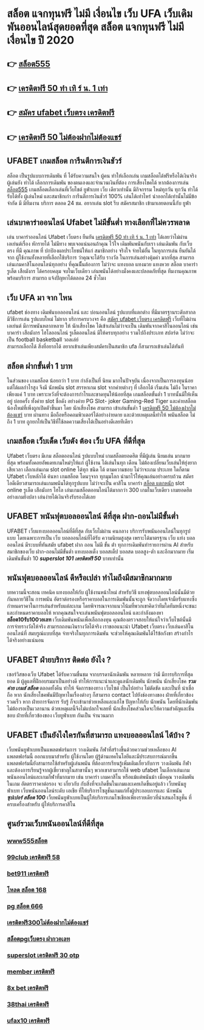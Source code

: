 # สล็อต แจกทุนฟรี ไม่มี เงื่อนไข เว็บ UFA  เว็บเดิมพันออนไลน์สุดยอดที่สุด **สล็อต แจกทุนฟรี ไม่มี เงื่อนไข** ปี 2020

## 👉 [สล็อต555](https://www.ufaeat.com/ทางเข้ายูฟ่าเบท-ufabet/)
## 👉 [เครดิตฟรี 50 ทำ เทิ ร์ น. 1 เท่า](https://www.ufaeat.com/register/)
## 👉 [สมัคร ufabet เว็บตรง เครดิตฟรี](https://www.ufaeat.com/regis-ufabet-master-free/)
## 👉 [เครดิตฟรี 50 ไม่ต้องฝากไม่ต้องแชร์](https://www.ufaeat.com/ufabet-master-login/)

## UFABET  เกมสล็อต การีนตีการเงินชัวร์

สล็อต เป็นรูปแบบการเดิมพัน ที่  ได้รับความสนใจ ผู้คน  ทำให้เลือกเล่น เกมสล็อตได้ฟรีหรือได้เงินจริง ผู้เล่นยัง ทำได้ เลือกการเดิมพัน ของตนเองและจำนวนเงินที่ต้อง การเสี่ยงโชคได้ หากต้องการเล่น [สล็อต555](https://www.ufaeat.com/register/) เกมสล็อตเลือกเล่นที่เว็บไชต์  ยูฟ่าเบท   เว็บ เดียวเท่านั้น มีกิจกรรม  ใหม่ทุกวัน ทุกวัน  ทำได้ รับได้ทั้ง ผู้เล่นใหม่ และสมาชิกเก่า การีนตีการเงินชัวร์ 100% เล่นได้เท่าไหร่ นำออกได้เท่านั้นไม่มีข้อจำกัด มี มีทีมงาน บริการ ตลอด 24 ชม.   อยากเล่น slot รีบ สมัครสมาชิก เข้ามาเลยตอนนี้กับ  ยูฟ่า


## เล่นบาคาร่าออนไลน์ Ufabet ไม่มีขั้นต่ำ ทางเลือกที่ไม่ควรพลาด

 เล่น บาคาร่าออนไลน์ Ufabet เว็บตรง  ยืนยัน [เครดิตฟรี 50 ทำ เทิ ร์ น. 1 เท่า](https://www.ufaeat.com/regis-ufabet-master-free/) ได้เลยว่าไม่ผ่าน เอเย่นต์เรื่อง หักรายได้ ไม่มีทาง พบเจอแน่นอนถ้าคุณ ไว้ใจ  เดิมพันพนันกับเรา  เล่นเดิมพัน กับเว็บตรง ที่มี คุณภาพ ที่ ปกป้องผลประโยชน์ให้แก่ สมาชิกอย่าง จริงใจ  จ่ายไม่อั้น ในทุกการเล่น ยืนยันได้จาก ผู้ใช้งานทั้งหลายที่เลือกใช้บริการ ว่าคุณจะได้รับ รางวัล ในการเล่นอย่างคุ้มค่า  มากที่สุด สามารถเล่นเกมคาสิโนออนไลน์ทุกอย่าง ที่คุณนีั้นต้องการ ไม่ว่าจะ แทงบอล แทงมวย แทงหวย สล็อต บาคาร่า รูเล็ต เสือมังกร ได้ครอบคลุม  จบในเว็บเดียว เล่นพนันได้อย่างมั่งคงและปลอดภัยที่สุด ทีมงานคุณภาพพร้อมบริการ สามารถ แจ้งปัญหาได้ตลอด 24 ชั่วโมง

## เว็บ UFA มา จาก ไหน

 ufabet   ช่องทาง เดิมพันบอลออนไลน์ และ    บ่อนออนไลน์  รูปแบบที่แตกต่าง ที่มีมาตรฐานระดับสากล  มีวิธีการเล่น  รูปแบบใหม่  ไม่ยาก บริการครบวงจร   คือ  [สมัคร ufabet เว็บตรง เครดิตฟรี](https://www.ufaeat.com/ufabet-master-login/)  เว็บที่ไม่ผ่านเอเย่นต์  มีการพนันหลากหลาย   ให้ นักเสี่ยงโชค ได้เข้าเล่นไม่ว่าจะเป็น เดิมพันจากคาสิโนออนไลน์   เช่น บาคาร่า   เสือมังกร ไฮโลออนไลน์   รูเล็ตออนไลน์    มีให้ครบทุกอย่าง รวมไปถึงประเภท สปอร์ต   ไม่ว่าจะเป็น  football  basketball  วอลเล่ย์  
  สามารถเลือกได้  สิ่งที่อยากได้ อยากเข้าเล่นเพียงสมัครเป็นสมาชิก    ufa ก็สามารถเข้าเล่นได้ทันที


## สล็อต  ฝากขั้นต่ำ 1 บาท 

ในส่วนของ เกมสล็อต น้อยกว่า   1 บาท กำลังเป็นที่ นิยม มากในปัจจุบัน เนื่องจากเป็นการลงทุนน้อยแต่ได้ผลกำไรสูง จึงมี นักพนัน   slot สรรหาเกม slot จากค่ายต่างๆ ที่ เลือกได้  เริ่มเล่น ไม่ถึง  ในราคาเพียงแค่ 1 บาท เพราะหวังที่จะต้องการกำไรและขาดทุนให้น้อยที่สุด  เกมสล็อตขั้นต่ำ   1 บาทนั้นมีให้เห็นอยู่ บ่อยครั้ง  ทั้งค่าย slot ชื่อดัง อย่างค่าย PG Slot- joker Gaming-Red Tiger และค่ายสล็อต น้องใหม่ที่เพิ่งถูกเปิดตัวขึ้นมา โดย นักเสี่ยงโชค สามารถ เข้าเล่นขั้นต่ำ  1 [เครดิตฟรี 50 ไม่ต้องฝากไม่ต้องแชร์](https://www.ufaeat.com/) บาท ผ่านทาง มือถือหรือคอมพิวเตอร์ได้อย่างง่ายดาย และด้วยเหตุผลนี้ทำให้ พนันสล็อต  ไม่ถึง  1 บาท ถูกยกให้เป็นวิธีที่ใช้ลดความเสี่ยงได้เป็นอย่างดีเลยทีเดียว


## เกมสล็อต  เว็บเด็ด เว็บดัง ต้อง  เว็บ UFA ที่ดีที่สุด

Ufabet เว็บตรง มีเกม สล็อตออนไลน์ รูปแบบใหม่ เกมสล็อตยอดฮิต ที่มีผู้เล่น นิยมเล่น มากมายที่สุด  พร้อมทั้งคอยอัพเดทเกมใหม่ๆให้แก่ ผู้ใช้งาน ได้เล่นในทุก เดือน  ไม่ต้องเปลี่ยนเว็บเล่นให้ยุ่งยาก เสียเวลา เลือกเล่นเกม slot online ได้ทุก ชนิด ได้ ตามความชอบ ไม่ว่าจะเกม ประเภท ใดก็ตาม  Ufabet เว็บหลักได้ ค้นหา เกมสล็อต โดนๆจาก ทุกมุมโลก  นำมาไว้ให้คุณเล่นอย่างครบถ้วน  สมัครไอดีเดียวสามารถเล่นเกมพนันได้ทุกรูปแบบ ไม่ว่าจะเป็น คาสิโน บาคาร่า [สล็อต แตกหนัก](https://www.ufaeat.com/ทางเข้ายูฟ่าเบท-ufabet/)  slot online รูเล็ต เสือมังกร ไฮโล เล่นเกมสล็อตออนไลน์ได้มากกว่า 300 เกมในเว็บเดียว เกมยอดฮิตอย่างเกมยิงปลา เล่นง่ายได้เงินจริงรับรองได้เลย


## UFABET  พนันฟุตบอลออนไลน์  ดีที่สุด ฝาก-ถอนไม่มีขั้นต่ำ

UFABET เว็บแทงบอลออนไลน์ที่ดีที่สุด กับเว็บไม่ผ่าน คนกลาง  บริการรับพนันออนไลน์ในทุกรูปแบบ โดยเฉพาะการเป็น เว็บ บอลออนไลน์ที่ได้รับ ความนิยมสูงสุด เพราะได้มาตรฐาน เว็บ แท่ง บอล ออนไลน์ มีระบบที่ทันสมัย ufabet ฝาก ถอน ไม่มี ขั้น ต่ํา ทุกการเดิมพันทำรายการผ่าน AI สำหรับสมาชิกของเว็บ ฝาก-ถอนไม่มีขั้นต่ำ แทงบอลเต็ง บอลสเต็ป บอลสด บอลสูง-ต่ำ และอีกมากมาย เริ่มเดิมพันขั้นต่ำ 10 ***superslot 101 เครดิตฟรี 50*** บาทเท่านั้น


##  พนันฟุตบอลออนไลน์   ดีหรือเปล่า ทำไมถึงมีสมาชิกมากมาย

บทความนี้จะสอน เทคนิค แทงบอลให้กับ ผู้ใช้งานหน้าใหม่ สำหรับวิธี แทงฟุตบอลออนไลน์นั้นมีด้วยกันหลายวิธีใน การพนัน อัตราต่อรองหรือราคาบอลในการเดิมพันนั้นจะถูก จัดวางโดยเจ้ามือรับแทงซึ่งกำหนดราคาในการเล่นสำหรับแต่ละเกม โดยพิจารณาจากแนวโน้มที่พวกเขาคิดว่าทีมใดทีมหนึ่งจะชนะ และกำหนดราคาบอลให้ หากคุณสนใจจะเล่นพนันฟุตบอลออนไลน์ และกำลังมองหา **สล็อต10รับ100วอเลท** เว็บเดิมพันพนันเพื่อเลือกลงทุน คุณต้องตรวจสอบให้แน่ใจว่าเว็บไซต์นั้นมีการจ่ายรางวัลให้จริง สามารถถอนเงินรางวัลได้จริง เราขออแนะนำ Ufabet เว็บตรง  เว็บเล่นคาสิโนออนไลน์ที่ สมบรูณ์แบบที่สุด จ่ายจริงในทุกการเดิมพัน จะช่วยให้คุณเดิมพันได้ไร้ข้อกังขา สร้างกำไร ได้จริงอย่างแน่นอน

## UFABET ฝ่ายบริการ ติดต่อ ยังไง ?

 เซอร์วิสของเว็บ Ufabet  ได้รับความชื่นชม จากบรรดานักเดิมพัน   หลายหลาย ว่ามี มีการบริการที่สุดยอด  มี ผู้ดูแลที่ฝึกอบรมมาเป็นอย่างดี ทำให้การแนะนำและดูแลนักเดิมพัน นักพนัน นักเสี่ยงโชค ***รวม ค่าย เกมส์ สล็อต***  ตลอดทั้งคืน ทำให้ จัดการของทาง เว็บไซต์ เป็นไปอย่าง ไม่ตัดขัด และเป็นที่  น่าเชื่อถือ หาก  นักเสี่ยงโชคพันมีปัญหาในเรื่องต่างๆ ก็สามารถ  contact  ไปยังช่องทางของ ฝ่ายที่เกี่ยวข้อง  รวดเร็ว  หาก ฝ่ายการจัดการ รับรู้  ก็จะเข้ามาช่วยเหลือและแก้ไข ปัญหาให้กับ นักพนัน  โดยที่นักเดิมพันไม่ต้องรอเป็นเวลานาน ด้วยเหตุผลนี้จึงไม่แปลกใจเลยที่ นักเสี่ยงโชคส่วนใดจะให้ความสำคัญและชื่นชอบ ฝ่ายที่เกี่ยวข้องของ เว็บยูฟ่าเบท  กันเป็น จำนวนมาก 


## UFABET เป็นยังไงใครกันที่สามารถ แทงบอลออนไลน์  ได้บ้าง ?

 เว็บพนันยูฟ่าเบทเป็นแพลตฟอร์มการ วางเดิมพัน กีฬาที่สร้างขึ้นด้วยความช่วยเหลือของ AI แพลตฟอร์มนี้ ออกแบบมาสำหรับ ผู้ใช้งานโดย ผู้รู้ด้านเทคโนโลยีและมีประสบการณ์มากขึ้น แพลตฟอร์มนี้ยังสามารถใช้สำหรับผู้เล่นพนัน ที่ต้องการเรียนรู้เพิ่มเติมเกี่ยวกับการ วางเดิมพัน กีฬาและต้องการเรียนรู้จากผู้เชี่ยวชาญในสาขานั้นๆ พวกเขาสามารถใช้ web ufabet ในเลือกเล่นเกม พนันออนไลน์และเกมกีฬาที่มากมาย เช่น บาคาร่า เกมคาสิโน หรือแม้แต่พนันม้า เมื่อคุณ วางเดิมพัน ในเกม อัตตราราคาต่อรอง จะ เกี่ยวกับ กับสิ่งที่จะเกิดขึ้นในเกมและเคยเกิดขึ้นอยู่แล้ว เว็บพนันยูฟ่าเบท  เว็บพนันออนไลน์ระดับ เอเชีย ที่ให้บริการโซลูชั่นเกมแก่ทั้งผู้ประกอบการและ นักพนัน ***ซุปเปอร์ สล็อต 100***  เว็บพนันยูฟ่าเบทเป็นผู้ให้บริการเกมโซเชียลเพียงรายเดียวที่นำเสนอโซลูชั่น  ที่ครบเครื่องสำหรับ ผู้ให้บริการคาสิโน 


## ศูนย์รวมเว็บพนันออนไลน์ที่ดีที่สุด

### [www555สล็อต](https://atom.io/themes/ทางเข้า%20ufabet%20ใหม่ล่าสุด%20superslot777%20เครดิตฟรี50%20008%20สล็อต%20สมัครฟรี%20ฟรีเครดิต%20100%)
### [99club เครดิตฟรี 58](https://atom.io/themes/ทางเข้า%20ufabet%20ใหม่ล่าสุด%20สล็อต%20ฝาก%201%20บาท%20รับ%2050%20008%20สล็อต%20สมัครฟรี%20ฟรีเครดิต%20100%)
### [bet911 เครดิตฟรี](https://atom.io/themes/ทางเข้า%20ufabet%20ใหม่ล่าสุด%20สล็อต%20เว็บตรงไม่ผ่านเอเย่นต์%202021%20008%20สล็อต%20สมัครฟรี%20ฟรีเครดิต%20100%)
### [โหลด สล็อต 168](https://atom.io/themes/ทางเข้า%20ufabet%20ใหม่ล่าสุด%20สล็อต555เครดิตฟรี%20008%20สล็อต%20สมัครฟรี%20ฟรีเครดิต%20100%)
### [pg สล็อต 666](https://atom.io/themes/ทางเข้า%20ufabet%20ใหม่ล่าสุด%2099.club%20เครดิตฟรี%20008%20สล็อต%20สมัครฟรี%20ฟรีเครดิต%20100%)
### [เครดิตฟรี300ไม่ต้องฝากไม่ต้องแชร์](https://atom.io/themes/ทางเข้า%20ufabet%20ใหม่ล่าสุด%20สล็อต%20pg%20ฝาก-ถอน%20วอ%20ล%20เล็%20ต%20008%20สล็อต%20สมัครฟรี%20ฟรีเครดิต%20100%)
### [สล็อตpgเว็บตรง ฝากวอเลท](https://atom.io/themes/ทางเข้า%20ufabet%20ใหม่ล่าสุด%203xสล็อต%20008%20สล็อต%20สมัครฟรี%20ฟรีเครดิต%20100%)
### [superslot เครดิตฟรี 30 otp](https://atom.io/themes/ทางเข้า%20ufabet%20ใหม่ล่าสุด%20joker%20สล็อต%20008%20สล็อต%20สมัครฟรี%20ฟรีเครดิต%20100%)
### [member เครดิตฟรี](https://atom.io/themes/ทางเข้า%20ufabet%20ใหม่ล่าสุด%20สล็อต689%20008%20สล็อต%20สมัครฟรี%20ฟรีเครดิต%20100%)
### [8x bet เครดิตฟรี](https://atom.io/themes/ทางเข้า%20ufabet%20ใหม่ล่าสุด%20สมัคร%20ufabet%20เว็บตรง%20ฟรี%20008%20สล็อต%20สมัครฟรี%20ฟรีเครดิต%20100%)
### [38thai เครดิตฟรี](https://atom.io/themes/ทางเข้า%20ufabet%20ใหม่ล่าสุด%20superslot%20เครดิตฟรี%2050%20ใหม่%20ๆ%20008%20สล็อต%20สมัครฟรี%20ฟรีเครดิต%20100%)
### [ufax10 เครดิตฟรี](https://atom.io/themes/ทางเข้า%20ufabet%20ใหม่ล่าสุด%20เครดิตฟรี%20ไม่ต้องฝาก%20ไม่ต้องแชร์%20แค่สมัครใหม่ล่าสุด%20008%20สล็อต%20สมัครฟรี%20ฟรีเครดิต%20100%)